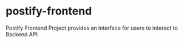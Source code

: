 # postify-frontend
Postify Frontend Project provides an interface for users to interact to Backend API
